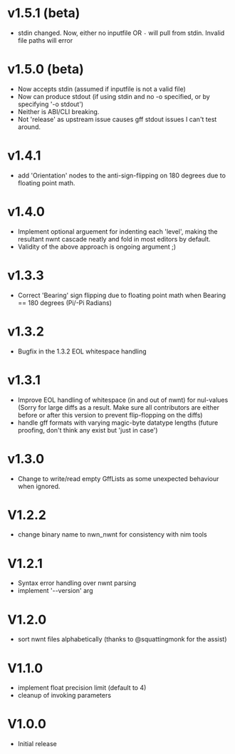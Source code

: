 # v1.5.1 (beta)
- stdin changed. Now, either no inputfile OR `-` will pull from stdin. Invalid file paths will error

# v1.5.0 (beta)
- Now accepts stdin (assumed if inputfile is not a valid file)
- Now can produce stdout (if using stdin and no -o specified, or by specifying '-o stdout')
- Neither is ABI/CLI breaking.
- Not 'release' as upstream issue causes gff stdout issues I can't test around.

# v1.4.1
- add 'Orientation' nodes to the anti-sign-flipping on 180 degrees due to floating point math.

# v1.4.0
- Implement optional arguement for indenting each 'level', making the resultant nwnt cascade neatly and fold in most editors by default.
- Validity of the above approach is ongoing argument ;)

# v1.3.3
- Correct 'Bearing' sign flipping due to floating point math when Bearing == 180 degrees (Pi/-Pi Radians)

# v1.3.2
- Bugfix in the 1.3.2 EOL whitespace handling

# v1.3.1
- Improve EOL handling of whitespace (in and out of nwnt) for nul-values (Sorry for large diffs as a result. Make sure all contributors are either before or after this version to prevent flip-flopping on the diffs)
- handle gff formats with varying magic-byte datatype lengths (future proofing, don't think any exist but 'just in case')

# v1.3.0
- Change to write/read empty GffLists as some unexpected behaviour when ignored.

# V1.2.2
- change binary name to nwn_nwnt for consistency with nim tools

# V1.2.1
- Syntax error handling over nwnt parsing
- implement '--version' arg

# V1.2.0
- sort nwnt files alphabetically (thanks to @squattingmonk for the assist)

# V1.1.0
- implement float precision limit (default to 4)
- cleanup of invoking parameters

# V1.0.0
- Initial release
